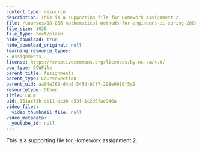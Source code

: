 ```yaml
---
content_type: resource
description: This is a supporting file for Homework assignment 2.
file: /courses/18-086-mathematical-methods-for-engineers-ii-spring-2006/151acf3bdb11ac3bc53f1c2d0fae940a_LW.m
file_size: 1038
file_type: text/plain
hide_download: true
hide_download_original: null
learning_resource_types:
- Assignments
license: https://creativecommons.org/licenses/by-nc-sa/4.0/
ocw_type: OCWFile
parent_title: Assignments
parent_type: CourseSection
parent_uid: aa04e362-d4b8-545d-b7f7-298e9910f5d9
resourcetype: Other
title: LW.m
uid: 151acf3b-db11-ac3b-c53f-1c2d0fae940a
video_files:
  video_thumbnail_file: null
video_metadata:
  youtube_id: null
---
```

This is a supporting file for Homework assignment 2.